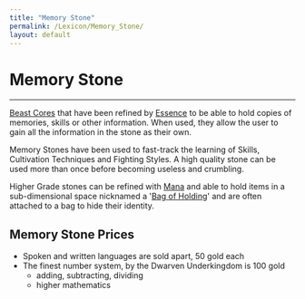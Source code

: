 ```yaml
---
title: "Memory Stone"
permalink: /Lexicon/Memory_Stone/
layout: default
---
```

# Memory Stone
---
[Beast Cores](_Lexicon/BeastCore.md) that have been refined by [Essence](_Lexicon/Essence.md) to be able to hold copies of memories, skills or other information. When used, they allow the user to gain all the information in the stone as their own. 

Memory Stones have been used to fast-track the learning of Skills, Cultivation Techniques and Fighting Styles. A high quality stone can be used more than once before becoming useless and crumbling.

Higher Grade stones can be refined with [Mana](_Lexicon/Mana.md) and able to hold items in a sub-dimensional space nicknamed a '[Bag of Holding](_Lexicon/BagofHolding.md)' and are often attached to a bag to hide their identity.


## Memory Stone Prices
- Spoken and written languages are sold apart, 50 gold each
- The finest number system, by the Dwarven Underkingdom is 100 gold
	- adding, subtracting, dividing
	- higher mathematics